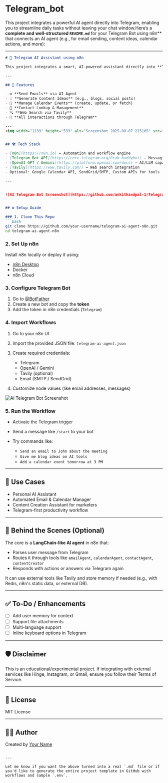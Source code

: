 # Telegram_bot
This project integrates a powerful AI agent directly into Telegram, enabling you to streamline daily tasks without leaving your chat window.Here’s a **complete and well-structured `README.md`** for your 
Telegram Bot using n8n** that connects an AI agent (e.g., for email sending, content ideas, calendar actions, and more):

---

```markdown
# 🤖 Telegram AI Assistant using n8n

This project integrates a smart, AI-powered assistant directly into **Telegram**, orchestrated by **n8n**, to help you automate tasks like sending emails, generating content ideas, managing calendars, and more — all from within your chat.

---

## 🚀 Features

- ✉️ **Send Emails** via AI Agent  
- 💡 **Generate Content Ideas** (e.g., blogs, social posts)  
- 📅 **Manage Calendar Events** (create, update, or fetch)  
- 📇 **Contact Lookup & Management**  
- 🔍 **Web Search via Tavily**  
- 💬 **All interactions through Telegram**

---
<img width="1139" height="533" alt="Screenshot 2025-08-07 215105" src="https://github.com/user-attachments/assets/ec14a965-a78b-4e3e-b330-e3ef6da88732" />


## 🛠️ Tech Stack

- [n8n](https://n8n.io) – Automation and workflow engine  
- [Telegram Bot API](https://core.telegram.org/Grab_buddybot) – Messaging platform  
- [OpenAI GPT / Gemini](https://platform.openai.com/docs) – AI/LLM capabilities  
- [Tavily](https://www.tavily.com/) – Web search integration  
- Optional: Google Calendar API, SendGrid/SMTP, Custom APIs for tools

---


![AI Telegram Bot Screenshot](https://github.com/ankitkandpal-1/Telegram_bot/blob/main/Screenshot%202025-08-07%20221654.png?raw=true)


## ⚙️ Setup Guide

### 1. Clone This Repo
```bash
git clone https://github.com/your-username/telegram-ai-agent-n8n.git
cd telegram-ai-agent-n8n
````

### 2. Set Up n8n

Install n8n locally or deploy it using:

* [n8n Desktop](https://docs.n8n.io/hosting/desktop-app/)
* Docker
* n8n Cloud

### 3. Configure Telegram Bot

1. Go to [@BotFather](https://t.me/BotFather)
2. Create a new bot and copy the **token**
3. Add the token in n8n credentials (`Telegram`)

### 4. Import Workflows

1. Go to your n8n UI
2. Import the provided JSON file: `telegram-ai-agent.json`
3. Create required credentials:

   * Telegram
   * OpenAI / Gemini
   * Tavily (optional)
   * Email (SMTP / SendGrid)
4. Customize node values (like email addresses, messages)

![AI Telegram Bot Screenshot](https://github.com/ankitkandpal-1/Telegram_bot/blob/main/Screenshot%202025-08-07%20221654.png?raw=true)


### 5. Run the Workflow

* Activate the Telegram trigger
* Send a message like `/start` to your bot
* Try commands like:

  * `Send an email to John about the meeting`
  * `Give me blog ideas on AI tools`
  * `Add a calendar event tomorrow at 3 PM`

---

## 📌 Use Cases

* Personal AI Assistant
* Automated Email & Calendar Manager
* Content Creation Assistant for marketers
* Telegram-first productivity workflow

---

## 🧠 Behind the Scenes (Optional)

The core is a **LangChain-like AI agent** in n8n that:

* Parses user message from Telegram
* Routes it through tools like `emailAgent`, `calendarAgent`, `contactAgent`, `contentCreator`
* Responds with actions or answers via Telegram again

It can use external tools like Tavily and store memory if needed (e.g., with Redis, n8n's static data, or external DB).

---

## ✅ To-Do / Enhancements

* [ ] Add user memory for context
* [ ] Support file attachments
* [ ] Multi-language support
* [ ] Inline keyboard options in Telegram

---

## 🛡️ Disclaimer

This is an educational/experimental project. If integrating with external services like Hinge, Instagram, or Gmail, ensure you follow their Terms of Service.

---

## 📮 License

MIT License

---

## 👨‍💻 Author

Created by [Your Name]((https://github.com/ankitkandpal-1))

```

---

Let me know if you want the above turned into a real `.md` file or if you'd like to generate the entire project template in GitHub with workflows and sample `.env`.
```

